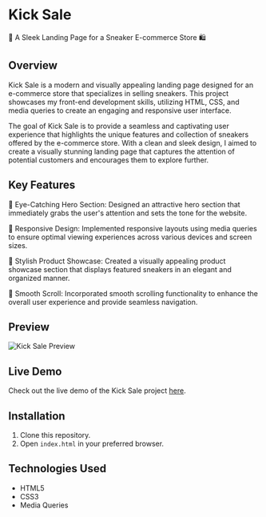 # Kick Sale

👟 A Sleek Landing Page for a Sneaker E-commerce Store 🛍️

## Overview

Kick Sale is a modern and visually appealing landing page designed for an e-commerce store that specializes in selling sneakers. This project showcases my front-end development skills, utilizing HTML, CSS, and media queries to create an engaging and responsive user interface.

The goal of Kick Sale is to provide a seamless and captivating user experience that highlights the unique features and collection of sneakers offered by the e-commerce store. With a clean and sleek design, I aimed to create a visually stunning landing page that captures the attention of potential customers and encourages them to explore further.

## Key Features

👟 Eye-Catching Hero Section: Designed an attractive hero section that immediately grabs the user's attention and sets the tone for the website.

📱 Responsive Design: Implemented responsive layouts using media queries to ensure optimal viewing experiences across various devices and screen sizes.

🎨 Stylish Product Showcase: Created a visually appealing product showcase section that displays featured sneakers in an elegant and organized manner.

💨 Smooth Scroll: Incorporated smooth scrolling functionality to enhance the overall user experience and provide seamless navigation.

## Preview

![Kick Sale Preview](/Assets/img/2022-07-16.png)

## Live Demo

Check out the live demo of the Kick Sale project [here](https://kicksale.netlify.app/).

## Installation

1. Clone this repository.
2. Open `index.html` in your preferred browser.

## Technologies Used

- HTML5
- CSS3
- Media Queries


